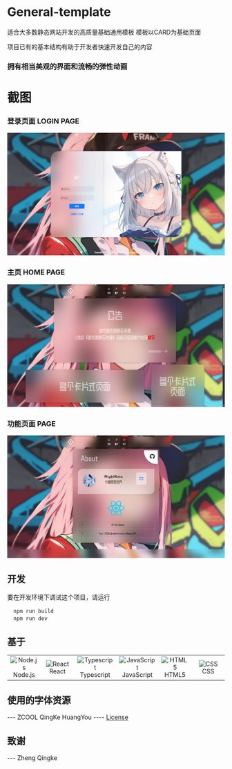 
# General-template

适合大多数静态网站开发的高质量基础通用模板 模板以CARD为基础页面

项目已有的基本结构有助于开发者快速开发自己的内容

### 拥有相当美观的界面和流畅的弹性动画

# 截图
### 登录页面 LOGIN PAGE
![image](https://github.com/RainNight-PrincessHighness/General-template/blob/main/image/login.png)
### 主页 HOME PAGE
![image](https://github.com/RainNight-PrincessHighness/General-template/blob/main/image/home.png)
### 功能页面 PAGE
![image](https://github.com/RainNight-PrincessHighness/General-template/blob/main/image/about.png)



## 开发

要在开发环境下调试这个项目，请运行

```bash
  npm run build
  npm run dev
  ```

## 基于
<div align="center">
  <table>
    <tr>
      <td align="center" width="12.5%">
        <img src="https://skillicons.dev/icons?i=nodejs" alt="Node.js" width="48" height="48" />
        <br>Node.js
      </td>
      <td align="center" width="12.5%">
        <img src="https://techstack-generator.vercel.app/react-icon.svg" alt="React" width="65" height="65" />
        <br>React
      </td>
       <td align="center" width="12.5%">
        <img src="https://skillicons.dev/icons?i=typescript" alt="Typescript" width="48" height="48" />
        <br>Typescript
      </td>
      <td align="center" width="12.5%">
        <img src="https://techstack-generator.vercel.app/js-icon.svg" alt="JavaScript" width="65" height="65" />
        <br>JavaScript
      </td>
      <td align="center" width="12.5%">
        <img src="https://skillicons.dev/icons?i=html" alt="HTML5" width="48" height="48" />
        <br>HTML5
      </td>
      <td align="center" width="12.5%">
        <img src="https://skillicons.dev/icons?i=css" alt="CSS" width="48" height="48" />
        <br>CSS
      </td>
      <!-- Add more items if needed -->
  </table>
</div>


## 使用的字体资源
  --- ZCOOL QingKe HuangYou ---- <a href='https://github.com/RainNight-PrincessHighness/General-template/blob/main/image/OFL.txt'>License</a>

## 致谢
  --- Zheng Qingke
